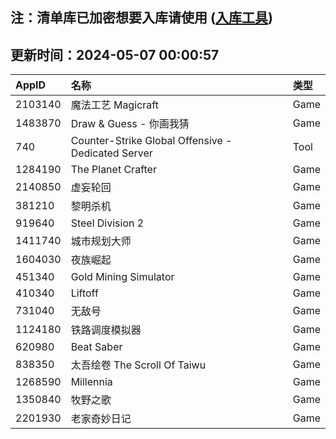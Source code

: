 ## 注：清单库已加密想要入库请使用 ([入库工具](https://github.com/BlankTMing/ManifestAutoUpdate/releases))

## 更新时间：2024-05-07 00:00:57
| AppID | 名称 | 类型  |
| :-------------------- | :----------------------------- | :----------- |
| 2103140 | 魔法工艺 Magicraft| Game |
| 1483870 | Draw & Guess - 你画我猜| Game |
| 740 | Counter-Strike Global Offensive - Dedicated Server| Tool |
| 1284190 | The Planet Crafter| Game |
| 2140850 | 虚妄轮回| Game |
| 381210 | 黎明杀机| Game |
| 919640 | Steel Division 2| Game |
| 1411740 | 城市规划大师| Game |
| 1604030 | 夜族崛起| Game |
| 451340 | Gold Mining Simulator| Game |
| 410340 | Liftoff| Game |
| 731040 | 无敌号| Game |
| 1124180 | 铁路调度模拟器| Game |
| 620980 | Beat Saber| Game |
| 838350 | 太吾绘卷 The Scroll Of Taiwu| Game |
| 1268590 | Millennia| Game |
| 1350840 | 牧野之歌| Game |
| 2201930 | 老家奇妙日记| Game |
